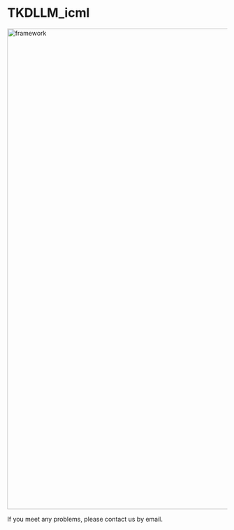 # TKDLLM_icml

<img width="1100" alt="framework" src="https://github.com/user-attachments/assets/b2071e28-ee7e-46a6-865e-961b33a716b1" />


If you meet any problems, please contact us by email.

